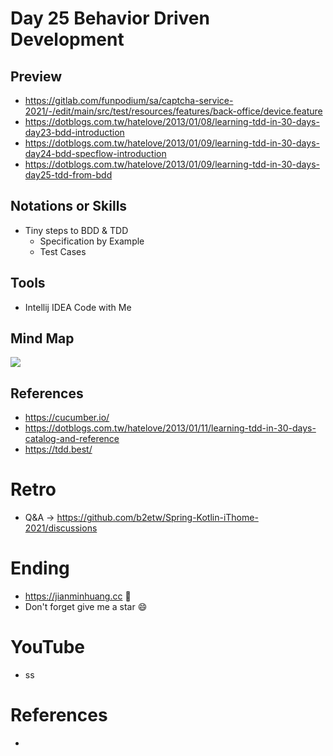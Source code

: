 # Day 25 Behavior Driven Development
## Preview
* https://gitlab.com/funpodium/sa/captcha-service-2021/-/edit/main/src/test/resources/features/back-office/device.feature
* https://dotblogs.com.tw/hatelove/2013/01/08/learning-tdd-in-30-days-day23-bdd-introduction
* https://dotblogs.com.tw/hatelove/2013/01/09/learning-tdd-in-30-days-day24-bdd-specflow-introduction
* https://dotblogs.com.tw/hatelove/2013/01/09/learning-tdd-in-30-days-day25-tdd-from-bdd

## Notations or Skills
* Tiny steps to BDD & TDD
  * Specification by Example
  * Test Cases

## Tools
* Intellij IDEA Code with Me

## Mind Map
![](https://raw.githubusercontent.com/b2etw/workshop-2021-kotlin/main/images/workshop-0705-update.png)

## References
* https://cucumber.io/
* https://dotblogs.com.tw/hatelove/2013/01/11/learning-tdd-in-30-days-catalog-and-reference
* https://tdd.best/

# Retro
* Q&A -> https://github.com/b2etw/Spring-Kotlin-iThome-2021/discussions

# Ending
* https://jianminhuang.cc 🌈
* Don't forget give me a star 😄

# YouTube
* ss

# References
* 
